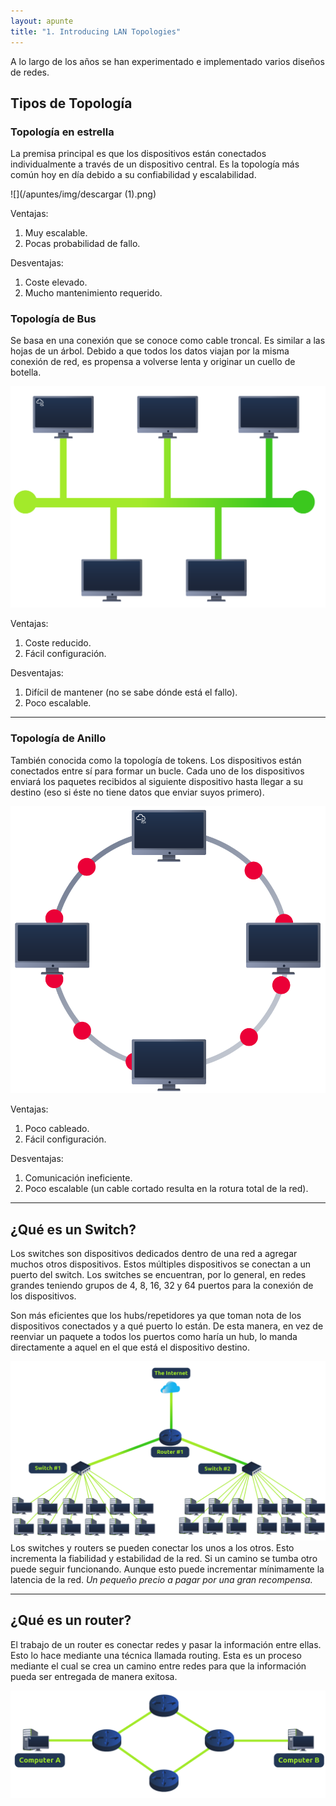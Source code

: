 ```yaml
---
layout: apunte
title: "1. Introducing LAN Topologies"
---
```


A lo largo de los años se han experimentado e implementado varios diseños de redes.

<h2>Tipos de Topología</h2>
<h3>Topología en estrella</h3>
La premisa principal es que los dispositivos están conectados individualmente a través de un dispositivo central. Es la topología más común hoy en día debido a su confiabilidad y escalabilidad.

![](/apuntes/img/descargar (1).png)

Ventajas:
1. Muy escalable.
2. Pocas probabilidad de fallo.

Desventajas:
1. Coste elevado.
2. Mucho mantenimiento requerido.
<h3>Topología de Bus</h3>
Se basa en una conexión que se conoce como cable troncal. Es similar a las hojas de un árbol.
Debido a que todos los datos viajan por la misma conexión de red, es propensa a volverse lenta y originar un cuello de botella.

![](/apuntes/img/27e9ff166d2d4ad5436e27c8c9b62e6d.png)

Ventajas:
1. Coste reducido.
2. Fácil configuración.

Desventajas:
1. Difícil de mantener (no se sabe dónde está el fallo).
2. Poco escalable.

----------------------
<h3>Topología de Anillo</h3>
También conocida como la topología de tokens. Los dispositivos están conectados entre sí para formar un bucle.
Cada uno de los dispositivos enviará los paquetes recibidos al siguiente dispositivo hasta llegar a su destino (eso si éste no tiene datos que enviar suyos primero).

![](/apuntes/img/4cea7a4b48eacbd4db0b0d5e32068596.png)

Ventajas:
1. Poco cableado.
2. Fácil configuración.

Desventajas:
1. Comunicación ineficiente.
2. Poco escalable (un cable cortado resulta en la rotura total de la red).

-----------------------
<h2>¿Qué es un Switch?</h2>
Los switches son dispositivos dedicados dentro de una red a agregar muchos otros dispositivos. Estos múltiples dispositivos se conectan a un puerto del switch. Los switches se encuentran, por lo general, en redes grandes teniendo grupos de 4, 8, 16, 32 y 64 puertos para la conexión de los dispositivos.

Son más eficientes que los hubs/repetidores ya que toman nota de los dispositivos conectados y a qué puerto lo están. De esta manera, en vez de reenviar un paquete a todos los puertos como haría un hub, lo manda directamente a aquel en el que está el dispositivo destino.

![](/apuntes/img/000.png)
Los switches y routers se pueden conectar los unos a los otros. Esto incrementa la fiabilidad y estabilidad de la red. Si un camino se tumba otro puede seguir funcionando. Aunque esto puede incrementar mínimamente la latencia de la red. *Un pequeño precio a pagar por una gran recompensa.*

--------------
<h2>¿Qué es un router?</h2>
El trabajo de un router es conectar redes y pasar la información entre ellas. Esto lo hace mediante una técnica llamada routing.
Esta es un proceso mediante el cual se crea un camino entre redes para que la información pueda ser entregada de manera exitosa.

![](/apuntes/img/001.png)

